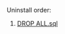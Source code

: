 Uninstall order:
 1. [DROP ALL.sql](https://github.com/qalocate/qalgeohash-tsql/blob/main/src/test/deployment/DROP%20ALL.sql)

